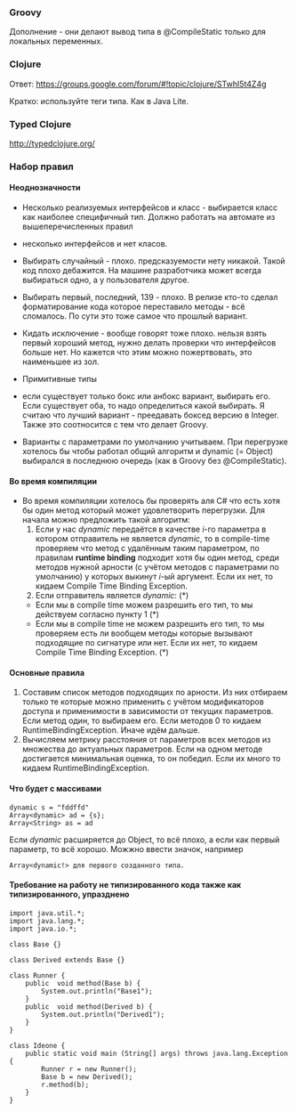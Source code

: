 ### Groovy

Дополнение - они делают вывод типа в @CompileStatic только для локальных переменных.

### Clojure

Ответ: https://groups.google.com/forum/#!topic/clojure/STwhI5t4Z4g

Кратко: используйте теги типа. Как в Java Lite.

### Typed Clojure

http://typedclojure.org/

### Набор правил

#### Неоднозначности

- Несколько реализуемых интерфейсов и класс - выбирается класс как наиболее специфичный тип. Должно работать на автомате из вышеперечисленных правил
- несколько интерфейсов и нет класов.
 - Выбирать случайный - плохо. предсказуемости нету никакой. Такой код плохо дебажится. На машине разработчика может всегда выбираться одно, а у пользователя другое.
 - Выбирать первый, последний, 139 - плохо. В релизе кто-то сделал форматирование кода которое переставило методы - всё сломалось. По сути это тоже самое что прошлый вариант.
 - Кидать исключение - вообще говорят тоже плохо. нельзя взять первый хороший метод, нужно делать проверки что интерфейсов больше нет. Но кажется что этим можно пожертвовать, это наименьшее из зол.


- Примитивные типы 
 - если существует только бокс или анбокс вариант, выбирать его. Если существует оба, то надо определиться какой выбирать. Я считаю что лучший вариант - преедавать боксед версию в Integer. Также это соотносится с тем что делает Groovy.
 
- Варианты с параметрами по умолчанию учитываем. При перегрузке хотелось бы чтобы работал общий алгоритм и dynamic (= Object) выбирался в последнюю очередь (как в Groovy без @CompileStatic).




#### Во время компиляции

- Во время компиляции хотелось бы проверять аля C# что есть хотя бы один метод который может удовлетворить перегрузки. Для начала можно предложить такой алгоритм:
  1. Если у нас _dynamic_ передаётся в качестве _i_-го параметра в котором отправитель не является _dynamic_, то в compile-time проверяем что метод с удалённым таким параметром, по правилам __runtime binding__ подходит хотя бы один метод, среди методов нужной арности (с учётом методов с параметрами по умолчанию) у которых выкинут _i_-ый аргумент. Если их нет, то кидаем Compile Time Binding Exception.
  2. Если отправитель является _dynamic_: (\*)
    - Если мы в compile time можем разрешить его тип, то мы действуем согласно пункту 1 (\*)
    - Если мы в compile time не можем разрешить его тип, то мы проверяем есть ли вообщем методы которые вызывают подходящие по сигнатуре или нет. Если их нет, то кидаем Compile Time Binding Exception. (\*)
  
#### Основные правила

1. Составим список методов подходящих по арности. Из них отбираем только те которые можно применить с учётом модификаторов доступа и применимости в зависимости от текущих параметров. Если метод один, то выбираем его. Если методов 0 то кидаем RuntimeBindingException. Иначе идём дальше.
2. Вычисляем метрику расстояния от параметров всех методов из множества до актуальных параметров. Если на одном методе достигается минимальная оценка, то он победил. Если их много то кидаем RuntimeBindingException.

#### Что будет с массивами

```
dynamic s = "fddffd"
Array<dynamic> ad = {s};
Array<String> as = ad
```

Если _dynamic_ расширяется до Object, то всё плохо, а если как первый параметр, то всё хорошо. Можжно ввести значок, например 

```
Array<dynamic!> для первого созданного типа.
```

#### Требование на работу не типизированного кода также как типизированного, упразднено
```
import java.util.*;
import java.lang.*;
import java.io.*;

class Base {}

class Derived extends Base {}

class Runner {
	public  void method(Base b) {
		System.out.println("Base1");
	}
	public  void method(Derived b) {
		System.out.println("Derived1");
	}
}

class Ideone {
	public static void main (String[] args) throws java.lang.Exception {
		Runner r = new Runner();
		Base b = new Derived();
		r.method(b);
	}
}
```
